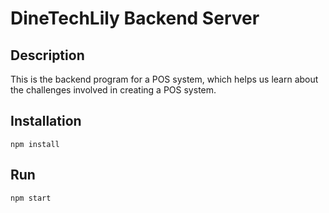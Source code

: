 # DineTechLily Backend Server

## Description
This is the backend program for a POS system, which helps us learn about the challenges involved in creating a POS system.

## Installation
`npm install`

## Run
`npm start`